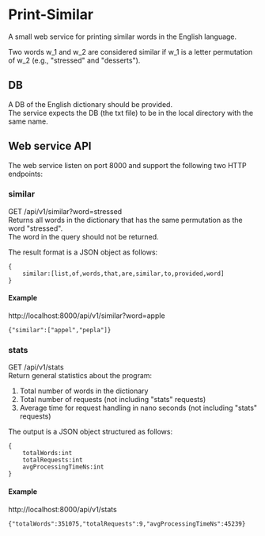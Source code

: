 # Print-Similar
A small web service for printing similar words in the English language.

Two words w_1 and w_2 are considered similar if w_1 is a letter permutation of w_2 (e.g., "stressed" and "desserts"). 

## DB
A DB of the English dictionary should be provided.  
The service expects the DB (the txt file) to be in the local directory with the same name. 

## Web service API
The web service listen on port 8000 and support the following two HTTP endpoints:

### similar 
GET /api/v1/similar?word=stressed  
Returns all words in the dictionary that has the same permutation as the word "stressed".  
The word in the query should not be returned. 

The result format is a JSON object as follows:
```
{
    similar:[list,of,words,that,are,similar,to,provided,word]
}
```

#### Example
http://localhost:8000/api/v1/similar?word=apple
```
{"similar":["appel","pepla"]}
```

### stats 
GET /api/v1/stats  
Return general statistics about the program:
1. Total number of words in the dictionary
1. Total number of requests (not including "stats" requests)
1. Average time for request handling in nano seconds (not including "stats" requests)

The output is a JSON object structured as follows:
```
{
    totalWords:int
    totalRequests:int
    avgProcessingTimeNs:int
}
```

#### Example
http://localhost:8000/api/v1/stats
```
{"totalWords":351075,"totalRequests":9,"avgProcessingTimeNs":45239}
```
